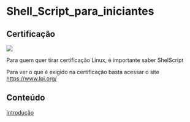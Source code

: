 # Shell_Script_para_iniciantes

## Certificação
![](https://www.lpi.org/sites/default/files/styles/w555/public/LPIC-1_0.jpg?itok=Lj-xc63t) 

Para quem quer tirar certificação Linux, é importante saber ShelScript

Para ver o que é exigido na certificação basta acessar o site https://www.lpi.org/

## Conteúdo

[Introdução](topicos/introdução/conceitos_basicos.md)
